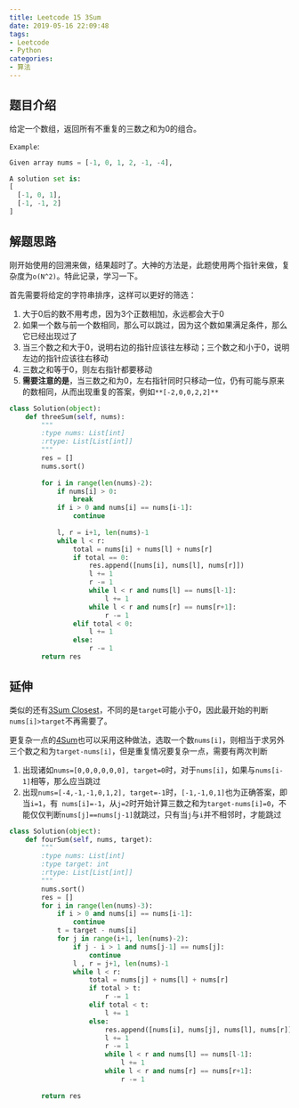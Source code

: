 ```yaml
---
title: Leetcode 15 3Sum
date: 2019-05-16 22:09:48
tags:
- Leetcode
- Python
categories:
- 算法
---
```


## 题目介绍

给定一个数组，返回所有不重复的三数之和为0的组合。

<!-- more -->

`Example`:

```python 
Given array nums = [-1, 0, 1, 2, -1, -4],

A solution set is:
[
  [-1, 0, 1],
  [-1, -1, 2]
]
```

## 解题思路

刚开始使用的回溯来做，结果超时了。大神的方法是，此题使用两个指针来做，复杂度为`o(N^2)`。特此记录，学习一下。

首先需要将给定的字符串排序，这样可以更好的筛选：

1. 大于0后的数不用考虑，因为3个正数相加，永远都会大于0
2. 如果一个数与前一个数相同，那么可以跳过，因为这个数如果满足条件，那么它已经出现过了
3. 当三个数之和大于0，说明右边的指针应该往左移动；三个数之和小于0，说明左边的指针应该往右移动
4. 三数之和等于0，则左右指针都要移动
5. **需要注意的是**，当三数之和为0，左右指针同时只移动一位，仍有可能与原来的数相同，从而出现重复的答案，例如`**[-2,0,0,2,2]**`

```python 
class Solution(object):
    def threeSum(self, nums):
        """
        :type nums: List[int]
        :rtype: List[List[int]]
        """
        res = []
        nums.sort()
        
        for i in range(len(nums)-2):
            if nums[i] > 0:
                break
            if i > 0 and nums[i] == nums[i-1]:
                continue
            
            l, r = i+1, len(nums)-1
            while l < r:
                total = nums[i] + nums[l] + nums[r]
                if total == 0:
                    res.append([nums[i], nums[l], nums[r]])
                    l += 1
                    r -= 1
                    while l < r and nums[l] == nums[l-1]:
                        l += 1
                    while l < r and nums[r] == nums[r+1]:
                        r -= 1
                elif total < 0:
                    l += 1
                else:
                    r -= 1
        return res
```

## 延伸

类似的还有[3Sum Closest](https://leetcode.com/problems/3sum-closest/)，不同的是`target`可能小于0，因此最开始的判断`nums[i]>target`不再需要了。

更复杂一点的[4Sum](https://leetcode.com/problems/4sum/)也可以采用这种做法，选取一个数`nums[i]`，则相当于求另外三个数之和为`target-nums[i]`，但是重复情况要复杂一点，需要有两次判断

1. 出现诸如`nums=[0,0,0,0,0,0], target=0`时，对于`nums[i]`，如果与`nums[i-1]`相等，那么应当跳过
2. 出现`nums=[-4,-1,-1,0,1,2], target=-1`时，`[-1,-1,0,1]`也为正确答案，即当`i=1`，有` nums[i]=-1`，从`j=2`时开始计算三数之和为`target-nums[i]=0`，不能仅仅判断`nums[j]==nums[j-1]`就跳过，只有当`j`与`i`并不相邻时，才能跳过

```python 
class Solution(object):
    def fourSum(self, nums, target):
        """
        :type nums: List[int]
        :type target: int
        :rtype: List[List[int]]
        """
        nums.sort()
        res = []
        for i in range(len(nums)-3):
            if i > 0 and nums[i] == nums[i-1]:
                continue
            t = target - nums[i]
            for j in range(i+1, len(nums)-2):
                if j - i > 1 and nums[j-1] == nums[j]:
                    continue
                l , r = j+1, len(nums)-1
                while l < r:
                    total = nums[j] + nums[l] + nums[r]
                    if total > t:
                        r -= 1
                    elif total < t:
                        l += 1
                    else:
                        res.append([nums[i], nums[j], nums[l], nums[r]])
                        l += 1
                        r -= 1
                        while l < r and nums[l] == nums[l-1]:
                            l += 1
                        while l < r and nums[r] == nums[r+1]:
                            r -= 1
                        
        return res
```

